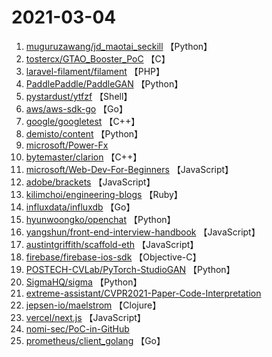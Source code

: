 # 2021-03-04

1. [muguruzawang/jd_maotai_seckill](https://github.com/muguruzawang/jd_maotai_seckill) 【Python】
2. [tostercx/GTAO_Booster_PoC](https://github.com/tostercx/GTAO_Booster_PoC) 【C】
3. [laravel-filament/filament](https://github.com/laravel-filament/filament) 【PHP】
4. [PaddlePaddle/PaddleGAN](https://github.com/PaddlePaddle/PaddleGAN) 【Python】
5. [pystardust/ytfzf](https://github.com/pystardust/ytfzf) 【Shell】
6. [aws/aws-sdk-go](https://github.com/aws/aws-sdk-go) 【Go】
7. [google/googletest](https://github.com/google/googletest) 【C++】
8. [demisto/content](https://github.com/demisto/content) 【Python】
9. [microsoft/Power-Fx](https://github.com/microsoft/Power-Fx) 
10. [bytemaster/clarion](https://github.com/bytemaster/clarion) 【C++】
11. [microsoft/Web-Dev-For-Beginners](https://github.com/microsoft/Web-Dev-For-Beginners) 【JavaScript】
12. [adobe/brackets](https://github.com/adobe/brackets) 【JavaScript】
13. [kilimchoi/engineering-blogs](https://github.com/kilimchoi/engineering-blogs) 【Ruby】
14. [influxdata/influxdb](https://github.com/influxdata/influxdb) 【Go】
15. [hyunwoongko/openchat](https://github.com/hyunwoongko/openchat) 【Python】
16. [yangshun/front-end-interview-handbook](https://github.com/yangshun/front-end-interview-handbook) 【JavaScript】
17. [austintgriffith/scaffold-eth](https://github.com/austintgriffith/scaffold-eth) 【JavaScript】
18. [firebase/firebase-ios-sdk](https://github.com/firebase/firebase-ios-sdk) 【Objective-C】
19. [POSTECH-CVLab/PyTorch-StudioGAN](https://github.com/POSTECH-CVLab/PyTorch-StudioGAN) 【Python】
20. [SigmaHQ/sigma](https://github.com/SigmaHQ/sigma) 【Python】
21. [extreme-assistant/CVPR2021-Paper-Code-Interpretation](https://github.com/extreme-assistant/CVPR2021-Paper-Code-Interpretation) 
22. [jepsen-io/maelstrom](https://github.com/jepsen-io/maelstrom) 【Clojure】
23. [vercel/next.js](https://github.com/vercel/next.js) 【JavaScript】
24. [nomi-sec/PoC-in-GitHub](https://github.com/nomi-sec/PoC-in-GitHub) 
25. [prometheus/client_golang](https://github.com/prometheus/client_golang) 【Go】
